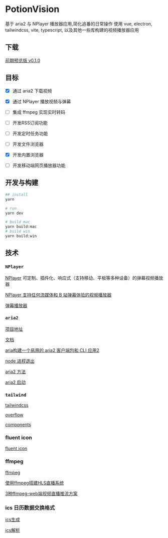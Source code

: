 # PotionVision

基于 aria2 与 NPlayer 播放器应用,简化追番的日常操作
使用 vue, electron, tailwindcss, vite, typescript, 以及其他一些库构建的视频播放器应用


## 下载

[前期预览版 v0.1.0](https://github.com/but-cat/PotionVision/releases/tag/v0.1.0)



## 目标

- [x] 通过 aria2 下载视频

- [x] 通过 NPlayer 播放视频与弹幕

- [ ] 集成 ffmpeg 实现实时转码

- [ ] 开发RSS订阅功能

- [ ] 开发定时任务功能

- [ ] 开发文件浏览器

- [x] 开发内置浏览器

- [ ] 开发移动端网页播放器功能

## 开发与构建

```bash
## install 
yarn

# run
yarn dev

# build mac
yarn build:mac
# build win
yarn build:win
```






## 技术

### `NPlayer`

[NPlayer](https://nplayer.js.org/)
可定制、插件化、响应式（支持移动、平板等多种设备）的弹幕视频播放器

[NPlayer 支持任何流媒体和 B 站弹幕体验的视频播放器](https://zhuanlan.zhihu.com/p/366871209)

[弹幕播放器](https://nplayer.js.org/docs/ecosystem/danmaku)



### `aria2`

[项目地址](https://github.com/yjl9903/naria2)

[文档](https://aria2.document.top/zh/)

[aria构建一个易用的 aria2 客户端包和 CLI 应用2](https://blog.onekuma.cn/build-a-convenient-aria2-cli?locale=en)

[node 进程退出](https://blog.onekuma.cn/death-of-a-node-process)


[aria2 方法](https://aria2.github.io/manual/en/html/aria2c.html#aria2.unpause)

[aria2 启动](https://aria2.github.io/manual/en/html/aria2c.html#parameterized-uri-support)

### `tailwind`

[tailwindcss](https://tailwindcss.com/docs/overflow)

[overflow](https://tailwindcss.com/docs/overflow)

[components](https://tailwindui.com/components/marketing/sections/feature-sections)



### fluent icon

[fluent icon](https://github.com/microsoft/fluentui-system-icons)


### ffmpeg

[ffmpeg](https://ffmpeg.org/)

[使用ffmpeg搭建HLS直播系统](https://zhuanlan.zhihu.com/p/621163439)

[3种ffmpeg-web端视频直播推流方案](https://zhuanlan.zhihu.com/p/678182775)



### ics 日历数据交换格式

[ics生成](https://www.npmjs.com/package/ics)

[ics解析](https://www.npmjs.com/package/node-ical)
